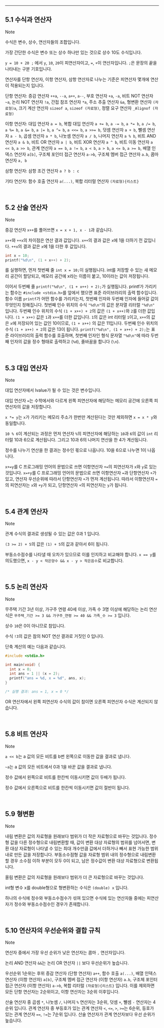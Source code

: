 --------

## 5.1 수식과 연산자

> [!NOTE]
> 수식은 변수, 상수, 연산자들의 조합입니다.
>
> 가장 간단한 수식은 변수 또는 상수 하나만 있는 것으로 상수 10도 수식입니다.
>
> `y = 10 + 20 ;` 에서 `y`, `10`, `20`이 피연산자이고, `=`, `+`이 연산자입니다.
> `;`은 문장의 끝을 나타내는 구분 기호입니다.
>
> 연산자를 단항 연산자, 이항 연산자, 삼항 연산자로 나누는 기준은 피연산자 몇개에 연산이 적용되는지 입니다.
>
> 단항 연산자: 증감 연산자 `++a`, `--a`, `a++`, `a--`, 부호 연산자 `+a`, `-a`,
> 비트 NOT 연산자 `~a`, 논리 NOT 연산자 `!a`, 간접 참조 연산자 `*a`, 주소 추출 연산자 `&a`,
> 형변환 연산자 `(자료형)a`, 크기 계산 연산자 `sizeof a`, `sizeof (자료형)`,
> 정렬 요구 연산자 `_Alignof (자료형)`
>
> 이항 연산자: 대입 연산자 `a = b`,
> 복합 대입 연산자 `a += b`, `a -= b`, `a *= b`, `a /= b`, `a %= b`, `a &= b`, `a |= b`,
> `a ^= b`, `a <<= b`, `a >>= b`, 덧셈 연산자 `a + b`, 뺄셈 연산자 `a - b`, 곱셈 연산자 `a * b`,
> 나눗셈 연산자 `a / b`, 나머지 연산자 `a % b`, 비트 AND 연산자 `a & b`, 비트 OR 연산자 `a | b`,
> 비트 XOR 연산자 `a ^ b`, 비트 이동 연산자 `a << b`, `a >> b`,
> 관계 연산자 `a == b`, `a != b`, `a < b`, `a > b`, `a <= b`, `a >= b`,
> 배열 인덱스 연산자 `a[b]`, 구조체 포인터 접근 연산자 `a->b`, 구조체 멤버 접근 연산자 `a.b`,
> 콤마 연산자 `a, b`
>
> 삼항 연산자: 삼항 조건 연산자 `a ? b : c`
>
> 기타 연산자: 함수 호출 연산자 `a(...)`, 복합 리터럴 연산자 `(자료형){리스트}`

</br>

## 5.2 산술 연산자

> [!NOTE]
> 증감 연산자 `x++`를 풀어쓰면 `x = x + 1, x - 1`과 같습니다.
>
> `x++`와 `++x`의 차이점은 연산 결과 값입니다. `x++`의 결과 값은 `x`에 1을 더하기 전 값입니다.
> `++x`의 결과 값은 `x`에 1을 더한 후 값입니다. 
>
> ```c
> int x = 10;
> printf("%d\n", (1 + x++) + 2);
> ```
> 를 실행하면, 먼저 첫번째 줄 `int x = 10;`이 실행됩니다.
> int를 저장할 수 있는 새 메모리 공간이 할당되고, 메모리 공간에 x라는 이름이 붙고, 10이라는 값이 저장됩니다.
>
> 이어서 두번째 줄 `printf("%d\n", (1 + x++) + 2);`가 실행됩니다.
> printf가 가리키는 함수는 `#include <stdio.h>`를 앞에서 했으면 표준 라이브러리의 출력 함수입니다.
> 함수 이름 `printf`가 어떤 함수를 가리키는지, 첫번째 인자와 두번째 인자에 들어갈 값이 무엇인지 정해집니다.
> 첫번째 인수 위치의 수식 `"%d\n"`의 값은 문자열 리터럴 `"%d\n"` 입니다.
> 두번째 인수 위치의 수식 `(1 + x++) + 2`의 값은 `(1 + x++)`와 `2`를 더한 값입니다.
> `(1 + x++)` 값은 `1`과 `x++`를 더한 값입니다.
> `1`의 값은 int 리터럴 `1`이고, `x++`의 값은 `x`에 저장되어 있는 값인 10이므로, 
> `(1 + x++)` 의 값은 11입니다.
> 두번째 인수 위치의 수식 `(1 + x++) + 2`의 값은 13이 됩니다.
> `printf("%d\n", (1 + x++) + 2);`는 표준 라이브러리의 출력 함수를 호출하며,
> 첫번째 인자인 형식 문자열 `"%d\n"`에 따라 두번째 인자의 값을 정수 형태로 출력하고 (`%d`), 줄바꿈을 합니다 (`\n`).

</br>

## 5.3 대입 연산자

> [!NOTE]
> 대입 연산자에서 lvalue가 될 수 있는 것은 변수입니다.
> 
> 대입 연산자 `=`는 수학에서와 다르게 왼쪽 피연산자에 해당하는 메모리 공간에 오른쪽 피연산자의 값을 저장합니다.
>
> `x *= y`는 `x`가 가리키는 메모리 주소가 한번만 계산된다는 것만 제외하면 `x = x * y`와 동일합니다.
>
> `10 % 6`이 계산되는 과정은 먼저 연산자 `%`의 피연산자에 해당하는 `10`과 `6`의 값이 `int` 리터럴 10과 6으로 계산됩니다.
> 그리고 10과 6의 나머지 연산을 한 4가 계산됩니다.
>
> 정수를 나누기 연산을 한 결과는 정수인 몫으로 나옵니다. 10을 6으로 나누면 1이 나옵니다.
>
> `x+=y`를 C 프로그래밍 언어의 문법으로 쓰면 이항연산자 `+=`의 피연산자가 `x`와 `y`로 있는 것입니다.
> `x=+y`를 C 프로그래밍 언어의 문법으로 쓰면 이항연산자 `=`과 단항연산자 `+`가 있고,
> 연산자 우선순위에 따라서 단항연산자 `+`가 먼저 계산됩니다.
> 따라서 이항연산자 `=`의 피연산자는 `x`와 `+y`가 되고, 단항연산자 `+`의 피연산자는 `y`가 됩니다. 

</br>


## 5.4 관계 연산자

> [!NOTE]
> 관계 수식의 결과로 생성될 수 있는 값은 0과 1 입니다.
>
> `(3 >= 2) + 5`의 값은 `(1) + 5`의 값과 같아서 6이 됩니다.
>
> 부동소수점수를 나타낼 때 오차가 있으므로 이를 인지하고 비교해야 합니다. `x == y`를 의도했으면,
> `x - y < 작은양수 && x - y > 작은음수`로 비교합니다.  

</br>



## 5.5 논리 연산자

> [!NOTE]
> 무주택 기간 3년 이상, 가구주 연령 40세 이상, 가족 수 3명 이상에 해당하는 논리 연산식은
> `무주택_기간 >= 3 && 가구주_연령 >= 40 && 가족_수 >= 3` 입니다.
>
> 상수 `10`은 0이 아니므로 참입니다.
>
> 수식 `!3`의 값은 참의 NOT 연산 결과로 거짓인 0 입니다.
>
> 단축 계산의 예는 다음과 같습니다.
> ```c
> #include <stdio.h>
>
> int main(void) {
>   int x = 0;
>   int ans = 1 || (x = 2);
>   printf("ans = %d, x = %d", ans, x);
> }
>
> /* 실행 결과: ans = 1, x = 0 */
> ```
> OR 연산자에서 왼쪽 피연산자 수식의 값이 참이면 오른쪽 피연산자 수식은 계산되지 않습니다. 

</br>

## 5.8 비트 연산자

> [!NOTE]
> `a << b`는 a 값의 모든 비트를 b번 왼쪽으로 이동한 값을 결과로 냅니다.
>
> `~a`는 a 값의 모든 비트에서 0과 1을 바꾼 값을 결과로 냅니다.
>
> 정수 값에서 왼쪽으로 비트를 한칸씩 이동시키면 값이 두배가 됩니다.
>
> 정수 값에서 오른쪽으로 비트를 한칸씩 이동시키면 값이 절반이 됩니다.
> 

</br>


## 5.9 형변환

> [!NOTE]
> 내림 변환은 값의 자료형을 원래보다 범위가 더 작은 자료형으로 바꾸는 것입니다.
> 정수형 값을 다른 정수형으로 내림변환할 때, 값이 변환 대상 자료형의 범위를 넘어서면,
> 변환 대상 자료형이 나타낼 수 있는 최대 개수만큼 값에서 더하거나 빼서 표현 가능한 범위 내로 만든 값을 저장합니다.
> 부동소수점형 값을 자료형 범위 내의 정수형으로 내림변환할 경우 소수점 이하 부분이 모두 0이 되고, 남은 정수값이
> 변환 대상 자료형으로 변환됩니다.
>
> 올림 변환은 값의 자료형을 원래보다 범위가 더 큰 자료형으로 바꾸는 것입니다.
> 
>
> int형 변수 x를 double형으로 형변환하는 수식은 `(double) x` 입니다.
>
> 하나의 수식에 정수와 부동소수점수가 섞여 있으면 수식에 있는 연산자들 중에는 피연산자가 정수와 부동소수점수인 경우가 존재합니다.
> 

</br>


## 5.10 연산자의 우선순위와 결합 규칙

> [!NOTE]
> 연산자 중에서 가장 우선 순위가 낮은 연산자는 콤마 `,` 연산자입니다.
>
> 논리 AND 연산자 `&&`는 논리 OR 연산자 `||` 보다 우선순위가 높습니다.
>
> 우선순위 1순위는 후위 증감 연산자 (단항 연산자) `a++`, 함수 호출  `a(...)`, 배열 인덱스 연산자 (이항 연산자) `a[b]`,
> 구조체 멤버 접근 연산자 (이항 연산자) `a.b`, 구조체 포인터 접근 연산자 (이항 연산자) `a->b`, 복합 리터럴 `(자료형){리스트}` 입니다.
> 이를 제외하면 모든 단항 연산자는 2순위이고, 이항 연산자는 3순위 이후입니다.
>
> 산술 연산자 중 곱셈 `*`, 나눗셈 `/`, 나머지 `%` 연산자는 3순위, 덧셈 `+`, 뺄셈 `-` 연산자는 4순위 입니다.
> 관계 연산자 중 부등호가 있는 관계 연산자 `<`, `<=`, `>`, `>=`는 6순위, 등호가 있는 관계 연산자 `==`, `!=`는 7순위 입니다.
> 산술 연산자가 관계 연산자보다 우선 순위가 높습니다.

</br>
